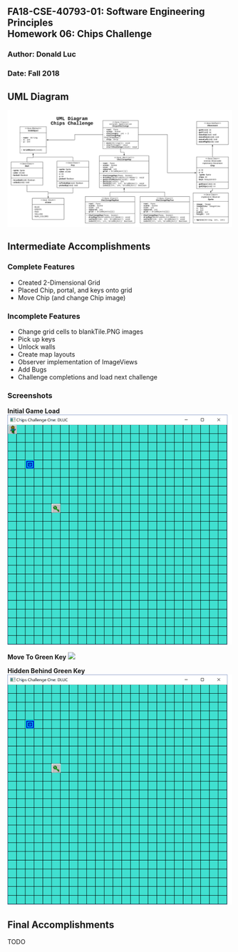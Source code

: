 FA18-CSE-40793-01: Software Engineering Principles  
Homework 06: Chips Challenge  
--------------------------------------------------
### Author: Donald Luc
### Date: Fall 2018


UML Diagram  
-----------
![](screenshots/ChipsChallengeUML.png)


Intermediate Accomplishments  
----------------------------

### Complete Features
- Created 2-Dimensional Grid
- Placed Chip, portal, and keys onto grid
- Move Chip (and change Chip image)


### Incomplete Features
- Change grid cells to blankTile.PNG images
- Pick up keys
- Unlock walls
- Create map layouts
- Observer implementation of ImageViews
- Add Bugs
- Challenge completions and load next challenge


### Screenshots
__Initial Game Load__
![](screenshots/chip_init.png)


__Move To Green Key__
![](screenshots/chip+next.png)


__Hidden Behind Green Key__
![](screenshots/chip_hidden.png)


Final Accomplishments  
---------------------
TODO

